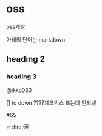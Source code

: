 # oss
oss개발 

아래의 단어는 markdown
## heading 2
### heading 3

@ikko030

[] to down   ????체크박스 뜨는데 안되넹 


#65

🔥 :fire
😿

